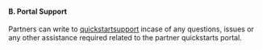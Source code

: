 <h4><b>B. Portal Support</b></h4>
<p>Partners can write to <a href="mailto:quickstartsupport@spektrasystems.com">quickstartsupport</a> incase of any questions, issues or any other  assistance required related to the partner quickstarts portal.</p>

